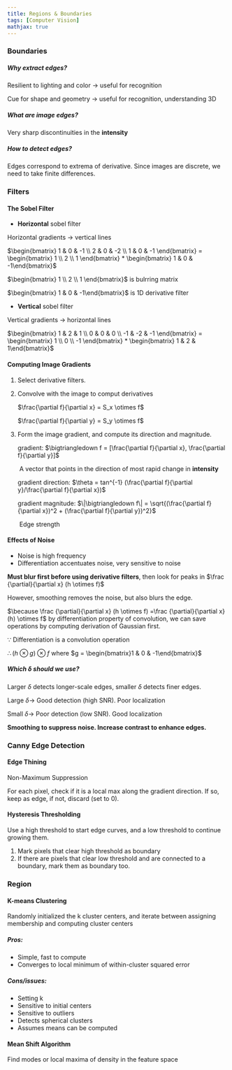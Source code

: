 ```yaml
---
title: Regions & Boundaries
tags: [Computer Vision]
mathjax: true
---
```


### Boundaries

##### Why extract edges?

Resilient to lighting and color -> useful for recognition

Cue for shape and geometry -> useful for recognition, understanding 3D

##### What are image edges?

Very sharp discontinuities in the **intensity**

##### How to detect edges?

Edges correspond to extrema of derivative. Since images are discrete, we need to take finite differences.

### Filters

#### The Sobel Filter

-  **Horizontal** sobel filter

Horizontal gradients -> vertical lines

$\begin{bmatrix} 1 & 0 & -1 \\ 2 & 0 & -2 \\ 1 & 0 & -1 \end{bmatrix} = \begin{bmatrix} 1 \\ 2 \\ 1 \end{bmatrix} * \begin{bmatrix} 1 & 0 & -1\end{bmatrix}$

$\begin{bmatrix} 1 \\ 2 \\ 1 \end{bmatrix}$ is bulrring matrix

$\begin{bmatrix} 1 & 0 & -1\end{bmatrix}$ is 1D derivative filter

-  **Vertical** sobel filter

Vertical gradients -> horizontal lines

$\begin{bmatrix} 1 & 2 & 1 \\ 0 & 0 & 0 \\ -1 & -2 & -1 \end{bmatrix} = \begin{bmatrix} 1 \\ 0 \\ -1 \end{bmatrix} * \begin{bmatrix} 1 & 2 & 1\end{bmatrix}$

#### Computing Image Gradients

1. Select derivative filters.

2. Convolve with the image to comput derivatives

   $\frac{\partial f}{\partial x} = S_x \otimes f$

   $\frac{\partial f}{\partial y} = S_y \otimes f$

3. Form the image gradient, and compute its direction and magnitude.

   gradient: $\bigtriangledown f = [\frac{\partial f}{\partial x}, \frac{\partial f}{\partial y}]$

   ​	A vector that points in the direction of most rapid change in **intensity**

   gradient direction: $\theta = tan^{-1} (\frac{\partial f}{\partial y}/\frac{\partial f}{\partial x})$

   gradient magnitude: $\|\bigtriangledown f\| = \sqrt{(\frac{\partial f}{\partial x})^2 + (\frac{\partial f}{\partial y})^2}$

   ​	Edge strength

#### Effects of Noise

- Noise is high frequency
- Differentiation accentuates noise, very sensitive to noise

**Must blur first before using derivative filters**, then look for peaks in $\frac {\partial}{\partial x} (h \otimes f)$

However, smoothing removes the noise, but also blurs the edge.

$\because \frac {\partial}{\partial x} (h \otimes f) =\frac {\partial}{\partial x} (h) \otimes f$ by differentiation property of convolution, we can save operations by computing derivation of Gaussian first.

$\because$ Differentiation is a convolution operation

$\therefore (h \otimes g) \otimes f$ where $g = \begin{bmatrix}1 & 0 & -1\end{bmatrix}$

##### Which $\delta$ should we use?

Larger $\delta$  detects longer-scale edges, smaller $\delta$  detects finer edges.

Large $\delta \rightarrow$ Good detection (high SNR). Poor localization

Small $\delta \rightarrow$ Poor detection (low SNR). Good localization

**Smoothing to suppress noise. Increase contrast to enhance edges.**

### Canny Edge Detection

#### Edge Thining

Non-Maximum Suppression

For each pixel, check if it is a local max along the gradient direction. If so, keep as edge, if not, discard (set to 0).

#### Hysteresis Thresholding

Use a high threshold to start edge curves, and a low threshold to continue growing them.

1. Mark pixels that clear high threshold as boundary
2. If there are pixels that clear low threshold and are connected to a boundary, mark them as boundary too.

### Region

#### K-means Clustering

Randomly initialized the k cluster centers, and iterate between assigning membership and computing cluster centers

##### Pros:

- Simple, fast to compute
- Converges to local minimum of within-cluster squared error

##### Cons/issues:

- Setting k
- Sensitive to initial centers
- Sensitive to outliers
- Detects spherical clusters
- Assumes means can be computed

#### Mean Shift Algorithm

Find modes or local maxima of density in the feature space

